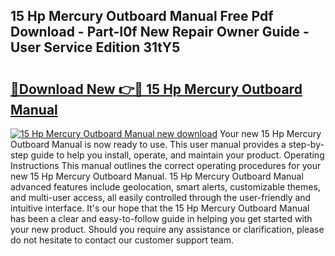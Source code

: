 ## 15 Hp Mercury Outboard Manual Free Pdf Download - Part-I0f New Repair Owner Guide - User Service Edition 31tY5

# <h2><a href="http://bc53547.oget.top/?id=15+Hp+Mercury+Outboard+Manual">🔗Download New 👉🔴 15 Hp Mercury Outboard Manual</a></h2>

[![15 Hp Mercury Outboard Manual new download](https://i.imgur.com/5g1atiW.png)](http://bc53547.oget.top/?id=15+Hp+Mercury+Outboard+Manual)
Your new 15 Hp Mercury Outboard Manual is now ready to use. This user manual provides a step-by-step guide to help you install, operate, and maintain your product. Operating Instructions This manual outlines the correct operating procedures for your new 15 Hp Mercury Outboard Manual. 15 Hp Mercury Outboard Manual advanced features include geolocation, smart alerts, customizable themes, and multi-user access, all easily controlled through the user-friendly and intuitive interface. It's our hope that the 15 Hp Mercury Outboard Manual has been a clear and easy-to-follow guide in helping you get started with your new product. Should you require any assistance or clarification, please do not hesitate to contact our customer support team.
